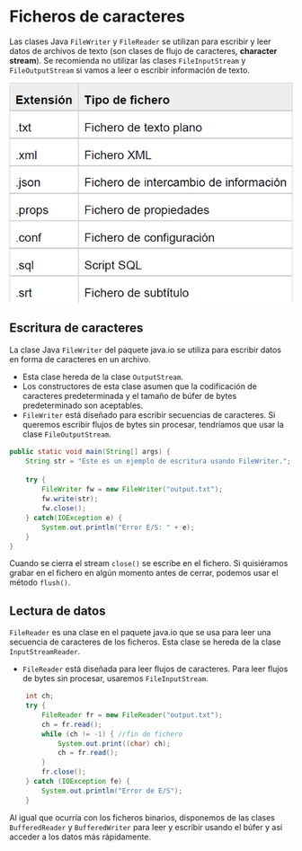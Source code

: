 # Ficheros de caracteres

Las clases Java `FileWriter` y `FileReader` se utilizan para escribir y leer datos de archivos de texto (son clases de flujo de caracteres, **character stream**). Se recomienda no utilizar las clases `FileInputStream` y `FileOutputStream` si vamos a leer o escribir información de texto.

![JavaIO](../img/ud9/8extensioncharfiles.png)

## Escritura de caracteres

La clase Java `FileWriter` del paquete java.io se utiliza para escribir datos en forma de caracteres en un archivo.

+ Esta clase hereda de la clase `OutputStream`.
+ Los constructores de esta clase asumen que la codificación de caracteres predeterminada y el tamaño de búfer de bytes predeterminado son aceptables.
+ `FileWriter` está diseñado para escribir secuencias de caracteres. Si queremos escribir flujos de bytes sin procesar, tendríamos que usar la clase `FileOutputStream`.

```java
public static void main(String[] args) {
    String str = "Este es un ejemplo de escritura usando FileWriter.";

    try {
        FileWriter fw = new FileWriter("output.txt");
        fw.write(str);
        fw.close();
    } catch(IOException e) {
        System.out.println("Error E/S: " + e);
    }
}
```

Cuando se cierra el stream `close()` se escribe en el fichero. Si quisiéramos grabar en el fichero en algún momento antes de cerrar, podemos usar el método `flush()`.

## Lectura de datos

`FileReader` es una clase en el paquete java.io que se usa para leer una secuencia de caracteres de los ficheros. Esta clase se hereda de la clase `InputStreamReader`.

+ `FileReader` está diseñada para leer flujos de caracteres. Para leer flujos de bytes sin procesar, usaremos `FileInputStream`.

```java
    int ch;
    try {
        FileReader fr = new FileReader("output.txt");
        ch = fr.read();
        while (ch != -1) { //fin de fichero
            System.out.print((char) ch);
            ch = fr.read();
        }
        fr.close();
    } catch (IOException fe) {
        System.out.println("Error de E/S");
    }
```

Al igual que ocurría con los ficheros binarios, disponemos de las clases `BufferedReader` y `BufferedWriter` para leer y escribir usando el búfer y así acceder a los datos más rápidamente.
